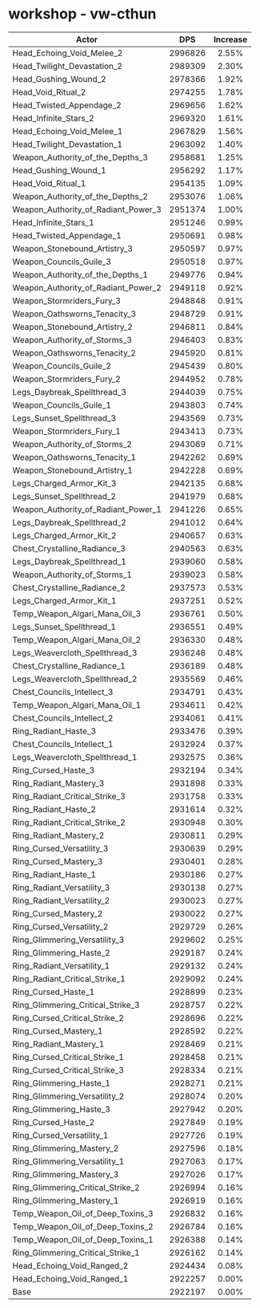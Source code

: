 # workshop - vw-cthun
| Actor | DPS | Increase |
|---|:---:|:---:|
|Head_Echoing_Void_Melee_2|2996826|2.55%|
|Head_Twilight_Devastation_2|2989309|2.30%|
|Head_Gushing_Wound_2|2978366|1.92%|
|Head_Void_Ritual_2|2974255|1.78%|
|Head_Twisted_Appendage_2|2969656|1.62%|
|Head_Infinite_Stars_2|2969320|1.61%|
|Head_Echoing_Void_Melee_1|2967829|1.56%|
|Head_Twilight_Devastation_1|2963092|1.40%|
|Weapon_Authority_of_the_Depths_3|2958681|1.25%|
|Head_Gushing_Wound_1|2956292|1.17%|
|Head_Void_Ritual_1|2954135|1.09%|
|Weapon_Authority_of_the_Depths_2|2953076|1.06%|
|Weapon_Authority_of_Radiant_Power_3|2951374|1.00%|
|Head_Infinite_Stars_1|2951246|0.99%|
|Head_Twisted_Appendage_1|2950691|0.98%|
|Weapon_Stonebound_Artistry_3|2950597|0.97%|
|Weapon_Councils_Guile_3|2950518|0.97%|
|Weapon_Authority_of_the_Depths_1|2949776|0.94%|
|Weapon_Authority_of_Radiant_Power_2|2949118|0.92%|
|Weapon_Stormriders_Fury_3|2948848|0.91%|
|Weapon_Oathsworns_Tenacity_3|2948729|0.91%|
|Weapon_Stonebound_Artistry_2|2946811|0.84%|
|Weapon_Authority_of_Storms_3|2946403|0.83%|
|Weapon_Oathsworns_Tenacity_2|2945920|0.81%|
|Weapon_Councils_Guile_2|2945439|0.80%|
|Weapon_Stormriders_Fury_2|2944952|0.78%|
|Legs_Daybreak_Spellthread_3|2944039|0.75%|
|Weapon_Councils_Guile_1|2943803|0.74%|
|Legs_Sunset_Spellthread_3|2943569|0.73%|
|Weapon_Stormriders_Fury_1|2943413|0.73%|
|Weapon_Authority_of_Storms_2|2943069|0.71%|
|Weapon_Oathsworns_Tenacity_1|2942262|0.69%|
|Weapon_Stonebound_Artistry_1|2942228|0.69%|
|Legs_Charged_Armor_Kit_3|2942135|0.68%|
|Legs_Sunset_Spellthread_2|2941979|0.68%|
|Weapon_Authority_of_Radiant_Power_1|2941226|0.65%|
|Legs_Daybreak_Spellthread_2|2941012|0.64%|
|Legs_Charged_Armor_Kit_2|2940657|0.63%|
|Chest_Crystalline_Radiance_3|2940563|0.63%|
|Legs_Daybreak_Spellthread_1|2939060|0.58%|
|Weapon_Authority_of_Storms_1|2939023|0.58%|
|Chest_Crystalline_Radiance_2|2937573|0.53%|
|Legs_Charged_Armor_Kit_1|2937251|0.52%|
|Temp_Weapon_Algari_Mana_Oil_3|2936761|0.50%|
|Legs_Sunset_Spellthread_1|2936551|0.49%|
|Temp_Weapon_Algari_Mana_Oil_2|2936330|0.48%|
|Legs_Weavercloth_Spellthread_3|2936248|0.48%|
|Chest_Crystalline_Radiance_1|2936189|0.48%|
|Legs_Weavercloth_Spellthread_2|2935569|0.46%|
|Chest_Councils_Intellect_3|2934791|0.43%|
|Temp_Weapon_Algari_Mana_Oil_1|2934611|0.42%|
|Chest_Councils_Intellect_2|2934061|0.41%|
|Ring_Radiant_Haste_3|2933476|0.39%|
|Chest_Councils_Intellect_1|2932924|0.37%|
|Legs_Weavercloth_Spellthread_1|2932575|0.36%|
|Ring_Cursed_Haste_3|2932194|0.34%|
|Ring_Radiant_Mastery_3|2931898|0.33%|
|Ring_Radiant_Critical_Strike_3|2931758|0.33%|
|Ring_Radiant_Haste_2|2931614|0.32%|
|Ring_Radiant_Critical_Strike_2|2930948|0.30%|
|Ring_Radiant_Mastery_2|2930811|0.29%|
|Ring_Cursed_Versatility_3|2930639|0.29%|
|Ring_Cursed_Mastery_3|2930401|0.28%|
|Ring_Radiant_Haste_1|2930186|0.27%|
|Ring_Radiant_Versatility_3|2930138|0.27%|
|Ring_Radiant_Versatility_2|2930023|0.27%|
|Ring_Cursed_Mastery_2|2930022|0.27%|
|Ring_Cursed_Versatility_2|2929729|0.26%|
|Ring_Glimmering_Versatility_3|2929602|0.25%|
|Ring_Glimmering_Haste_2|2929187|0.24%|
|Ring_Radiant_Versatility_1|2929132|0.24%|
|Ring_Radiant_Critical_Strike_1|2929092|0.24%|
|Ring_Cursed_Haste_1|2928899|0.23%|
|Ring_Glimmering_Critical_Strike_3|2928757|0.22%|
|Ring_Cursed_Critical_Strike_2|2928696|0.22%|
|Ring_Cursed_Mastery_1|2928592|0.22%|
|Ring_Radiant_Mastery_1|2928469|0.21%|
|Ring_Cursed_Critical_Strike_1|2928458|0.21%|
|Ring_Cursed_Critical_Strike_3|2928334|0.21%|
|Ring_Glimmering_Haste_1|2928271|0.21%|
|Ring_Glimmering_Versatility_2|2928074|0.20%|
|Ring_Glimmering_Haste_3|2927942|0.20%|
|Ring_Cursed_Haste_2|2927849|0.19%|
|Ring_Cursed_Versatility_1|2927726|0.19%|
|Ring_Glimmering_Mastery_2|2927596|0.18%|
|Ring_Glimmering_Versatility_1|2927063|0.17%|
|Ring_Glimmering_Mastery_3|2927026|0.17%|
|Ring_Glimmering_Critical_Strike_2|2926994|0.16%|
|Ring_Glimmering_Mastery_1|2926919|0.16%|
|Temp_Weapon_Oil_of_Deep_Toxins_3|2926832|0.16%|
|Temp_Weapon_Oil_of_Deep_Toxins_2|2926784|0.16%|
|Temp_Weapon_Oil_of_Deep_Toxins_1|2926388|0.14%|
|Ring_Glimmering_Critical_Strike_1|2926162|0.14%|
|Head_Echoing_Void_Ranged_2|2924434|0.08%|
|Head_Echoing_Void_Ranged_1|2922257|0.00%|
|Base|2922197|0.00%|
